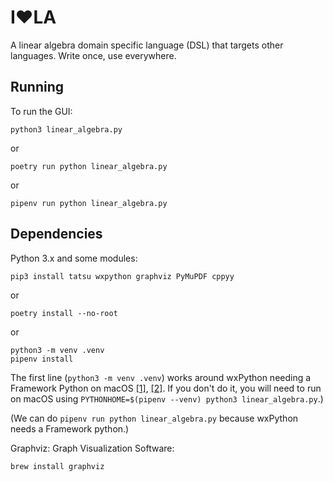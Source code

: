 # I❤️LA

A linear algebra domain specific language (DSL) that targets other languages. Write once, use everywhere.

## Running

To run the GUI:

    python3 linear_algebra.py

or

    poetry run python linear_algebra.py

or

    pipenv run python linear_algebra.py

## Dependencies

Python 3.x and some modules:

    pip3 install tatsu wxpython graphviz PyMuPDF cppyy

or

    poetry install --no-root

or

    python3 -m venv .venv
    pipenv install

The first line (`python3 -m venv .venv`) works around wxPython needing a Framework Python on macOS [[1]](https://wiki.wxpython.org/wxPythonVirtualenvOnMac), [[2]](https://github.com/pypa/pipenv/issues/15). If you don't do it, you will need to run on macOS using `PYTHONHOME=$(pipenv --venv) python3 linear_algebra.py`.)

(We can do `pipenv run python linear_algebra.py` because wxPython needs a Framework python.)



Graphviz: Graph Visualization Software:

    brew install graphviz
